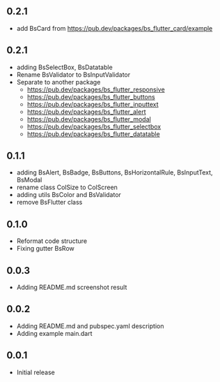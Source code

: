 ## 0.2.1
* add BsCard from https://pub.dev/packages/bs_flutter_card/example

## 0.2.1
* adding BsSelectBox, BsDatatable
* Rename BsValidator to BsInputValidator
* Separate to another package
    - https://pub.dev/packages/bs_flutter_responsive
    - https://pub.dev/packages/bs_flutter_buttons
    - https://pub.dev/packages/bs_flutter_inputtext
    - https://pub.dev/packages/bs_flutter_alert
    - https://pub.dev/packages/bs_flutter_modal
    - https://pub.dev/packages/bs_flutter_selectbox
    - https://pub.dev/packages/bs_flutter_datatable

## 0.1.1
* adding BsAlert, BsBadge, BsButtons, BsHorizontalRule, BsInputText, BsModal
* rename class ColSize to ColScreen
* adding utils BsColor and BsValidator
* remove BsFlutter class

## 0.1.0

* Reformat code structure
* Fixing gutter BsRow

## 0.0.3

* Adding README.md screenshot result

## 0.0.2

* Adding README.md and pubspec.yaml description
* Adding example main.dart

## 0.0.1

* Initial release
